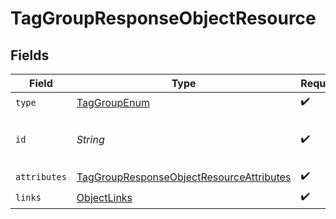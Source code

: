 # TagGroupResponseObjectResource


## Fields

| Field                                                                                                           | Type                                                                                                            | Required                                                                                                        | Description                                                                                                     | Example                                                                                                         |
| --------------------------------------------------------------------------------------------------------------- | --------------------------------------------------------------------------------------------------------------- | --------------------------------------------------------------------------------------------------------------- | --------------------------------------------------------------------------------------------------------------- | --------------------------------------------------------------------------------------------------------------- |
| `type`                                                                                                          | [TagGroupEnum](../../models/components/TagGroupEnum.md)                                                         | :heavy_check_mark:                                                                                              | N/A                                                                                                             |                                                                                                                 |
| `id`                                                                                                            | *String*                                                                                                        | :heavy_check_mark:                                                                                              | The Tag Group ID                                                                                                | zyxw9876-vu54-ts32-rq10-zyxwvu654321                                                                            |
| `attributes`                                                                                                    | [TagGroupResponseObjectResourceAttributes](../../models/components/TagGroupResponseObjectResourceAttributes.md) | :heavy_check_mark:                                                                                              | N/A                                                                                                             |                                                                                                                 |
| `links`                                                                                                         | [ObjectLinks](../../models/components/ObjectLinks.md)                                                           | :heavy_check_mark:                                                                                              | N/A                                                                                                             |                                                                                                                 |